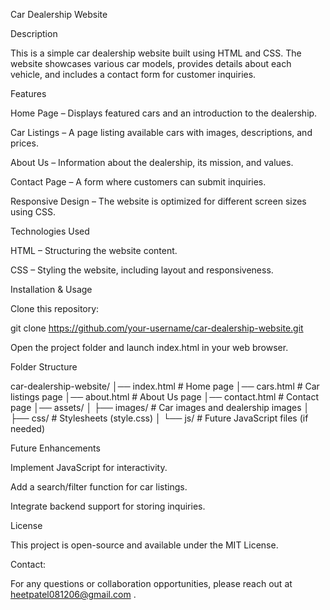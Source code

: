 Car Dealership Website

Description

This is a simple car dealership website built using HTML and CSS. The website showcases various car models, provides details about each vehicle, and includes a contact form for customer inquiries.

Features

Home Page – Displays featured cars and an introduction to the dealership.

Car Listings – A page listing available cars with images, descriptions, and prices.

About Us – Information about the dealership, its mission, and values.

Contact Page – A form where customers can submit inquiries.

Responsive Design – The website is optimized for different screen sizes using CSS.

Technologies Used

HTML – Structuring the website content.

CSS – Styling the website, including layout and responsiveness.

Installation & Usage

Clone this repository:

git clone https://github.com/your-username/car-dealership-website.git

Open the project folder and launch index.html in your web browser.

Folder Structure

car-dealership-website/
│── index.html       # Home page
│── cars.html        # Car listings page
│── about.html       # About Us page
│── contact.html     # Contact page
│── assets/
│   ├── images/      # Car images and dealership images
│   ├── css/         # Stylesheets (style.css)
│   └── js/          # Future JavaScript files (if needed)

Future Enhancements

Implement JavaScript for interactivity.

Add a search/filter function for car listings.

Integrate backend support for storing inquiries.

License

This project is open-source and available under the MIT License.

Contact:

For any questions or collaboration opportunities, please reach out at heetpatel081206@gmail.com .
